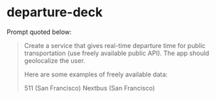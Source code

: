 departure-deck
==============

Prompt quoted below:

>Create a service that gives real-time departure time for public transportation (use freely available public API). The app should geolocalize the user.
>
>Here are some examples of freely available data:
>
>511 (San Francisco)
>Nextbus (San Francisco)
